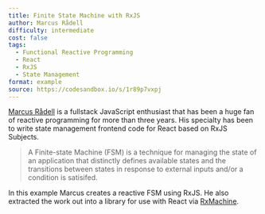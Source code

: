 ```yaml
---
title: Finite State Machine with RxJS
author: Marcus Rådell
difficulty: intermediate
cost: false
tags:
  - Functional Reactive Programming
  - React
  - RxJS
  - State Management
format: example
source: https://codesandbox.io/s/1r89p7vxpj
---
```

[Marcus Rådell](https://twitter.com/marcusradell) is a fullstack JavaScript enthusiast that has been a huge fan of reactive programming for more than three years. His specialty has been to write state management frontend code for React based on RxJS Subjects.

> A Finite-state Machine (FSM) is a technique for managing the state of an application that distinctly defines available states and the transitions between states in response to external inputs and/or a condition is satisifed.

In this example Marcus creates a reactive FSM using RxJS. He also extracted the work out into a library for use with React via [RxMachine](https://www.npmjs.com/package/rx-machine).
